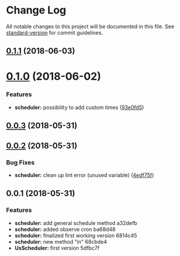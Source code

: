 # Change Log

All notable changes to this project will be documented in this file. See [standard-version](https://github.com/conventional-changelog/standard-version) for commit guidelines.

<a name="0.1.1"></a>
## [0.1.1](https://github.com/ulfalfa/us-scheduler/compare/v0.1.0...v0.1.1) (2018-06-03)



<a name="0.1.0"></a>
# [0.1.0](https://github.com/ulfalfa/us-scheduler/compare/v0.0.2...v0.1.0) (2018-06-02)


### Features

* **scheduler:** possibility to add custom times ([93e0fd5](https://github.com/ulfalfa/us-scheduler/commit/93e0fd5))



<a name="0.0.3"></a>
## [0.0.3](https://github.com/ulfalfa/us-scheduler/compare/v0.0.2...v0.0.3) (2018-05-31)



<a name="0.0.2"></a>
## [0.0.2](https://github.com/ulfalfa/us-scheduler/compare/v0.0.1...v0.0.2) (2018-05-31)


### Bug Fixes

* **scheduler:** clean up lint error (unused variable) ([4edf75f](https://github.com/ulfalfa/us-scheduler/commit/4edf75f))



<a name="0.0.1"></a>
## 0.0.1 (2018-05-31)


### Features

* **scheduler:** add general schedule method a32defb
* **scheduler:** added observe cron ba68d48
* **scheduler:** finalized first working version 6814c45
* **scheduler:** new method "in" 68cbde4
* **UsScheduler:** first version 5dfbc7f
